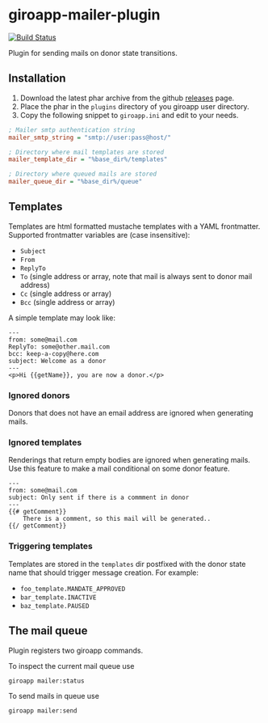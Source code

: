 # giroapp-mailer-plugin

[![Build Status](https://img.shields.io/travis/byrokrat/giroapp-mailer-plugin/master.svg?style=flat-square)](https://travis-ci.org/byrokrat/giroapp-mailer-plugin)

Plugin for sending mails on donor state transitions.

## Installation

1. Download the latest phar archive from the github
   [releases](https://github.com/byrokrat/giroapp-mailer-plugin/releases) page.
1. Place the phar in the `plugins` directory of you giroapp user directory.
1. Copy the following snippet to `giroapp.ini` and edit to your needs.

```ini
; Mailer smtp authentication string
mailer_smtp_string = "smtp://user:pass@host/"

; Directory where mail templates are stored
mailer_template_dir = "%base_dir%/templates"

; Directory where queued mails are stored
mailer_queue_dir = "%base_dir%/queue"
```

## Templates

Templates are html formatted mustache templates with a YAML frontmatter.
Supported frontmatter variables are (case insensitive):

* `Subject`
* `From`
* `ReplyTo`
* `To` (single address or array, note that mail is always sent to donor mail address)
* `Cc` (single address or array)
* `Bcc` (single address or array)

A simple template may look like:

```
---
from: some@mail.com
ReplyTo: some@other.mail.com
bcc: keep-a-copy@here.com
subject: Welcome as a donor
---
<p>Hi {{getName}}, you are now a donor.</p>
```

### Ignored donors

Donors that does not have an email address are ignored when generating mails.

### Ignored templates

Renderings that return empty bodies are ignored when generating mails. Use this
feature to make a mail conditional on some donor feature.

```
---
from: some@mail.com
subject: Only sent if there is a commment in donor
---
{{# getComment}}
    There is a comment, so this mail will be generated..
{{/ getComment}}
```

### Triggering templates

Templates are stored in the `templates` dir postfixed with the donor state name
that should trigger message creation. For example:

* `foo_template.MANDATE_APPROVED`
* `bar_template.INACTIVE`
* `baz_template.PAUSED`

## The mail queue

Plugin registers two giroapp commands.

To inspect the current mail queue use

```shell
giroapp mailer:status
```

To send mails in queue use

```shell
giroapp mailer:send
```
